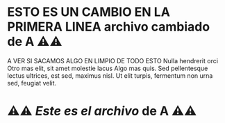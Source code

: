 # ESTO ES UN CAMBIO EN LA PRIMERA LINEA archivo cambiado de **A** ⚠️⚠️

A VER SI SACAMOS ALGO EN LIMPIO DE TODO ESTO
Nulla hendrerit orci Otro mas elit, sit amet molestie lacus Algo mas quis.
Sed pellentesque lectus ultrices, est sed, maximus nisl.
Ut elit turpis, fermentum non urna sed, feugiat velit.

# ⚠️⚠️ _Este es el archivo_ de **A** ⚠️⚠️
